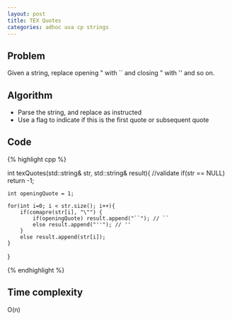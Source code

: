 ```yaml
---
layout: post
title: TEX Quotes
categories: adhoc uva cp strings
---
```


## Problem
Given a string, replace opening " with `` and closing " with '' and so on.

## Algorithm
- Parse the string, and replace as instructed
- Use a flag to indicate if this is the first quote or subsequent quote

## Code
{% highlight cpp %}

int texQuotes(std::string& str, std::string& result){
	//validate
	if(str == NULL) return -1;
	
	int openingQuote = 1;
	
	for(int i=0; i < str.size(); i++){
		if(comapre(str[i], "\"") {
			if(openingQuote) result.append("``"); // ``
			else result.append("''"); // ''
		}
		else result.append(str[i]);
	}
}

{% endhighlight %}

## Time complexity
O(n)